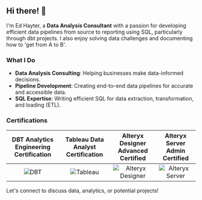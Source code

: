 ## Hi there! 👋

I'm Ed Hayter, a **Data Analysis Consultant** with a passion for developing efficient data pipelines from source to reporting using SQL, particularly through dbt projects. I also enjoy solving data challenges and documenting how to 'get from A to B'.

### What I Do

- **Data Analysis Consulting**: Helping businesses make data-informed decisions.
- **Pipeline Development**: Creating end-to-end data pipelines for accurate and accessible data.
- **SQL Expertise**: Writing efficient SQL for data extraction, transformation, and loading (ETL).

### Certifications

| DBT Analytics Engineering Certification | Tableau Data Analyst Certification | Alteryx Designer Advanced Certified | Alteryx Server Admin Certified |
|:-:|:-:|:-:|:-:|
| ![DBT](https://api.accredible.com/v1/frontend/credential_website_embed_image/badge/108087657) | ![Tableau](https://github.com/user-attachments/assets/33f051d7-bb2b-4bca-8208-5a922c95f2b0) | ![Alteryx Designer](https://github.com/user-attachments/assets/c351dd34-e74c-40b2-ac5a-23973eee7eb8)| ![Alteryx Server](https://github.com/user-attachments/assets/4d368705-2271-4c87-8a95-d40ce0ac81a9)|

Let's connect to discuss data, analytics, or potential projects!
